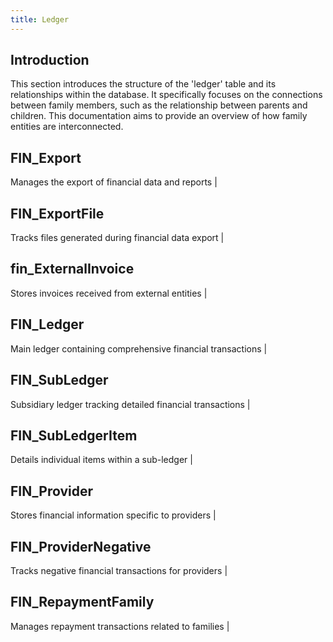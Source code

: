 ```yaml
---
title: Ledger
---
```


## Introduction
This section introduces the structure of the 'ledger' table and its relationships within the database. It specifically focuses on the connections between family members, such as the relationship between parents and children. This documentation aims to provide an overview of how family entities are interconnected.

## FIN_Export           
Manages the export of financial data and reports            |

## FIN_ExportFile       
Tracks files generated during financial data export         |

## fin_ExternalInvoice  
Stores invoices received from external entities             |

## FIN_Ledger           
Main ledger containing comprehensive financial transactions |

## FIN_SubLedger        
Subsidiary ledger tracking detailed financial transactions  |

## FIN_SubLedgerItem    
Details individual items within a sub-ledger                |

## FIN_Provider         
Stores financial information specific to providers          |

## FIN_ProviderNegative 
Tracks negative financial transactions for providers        |

## FIN_RepaymentFamily  
Manages repayment transactions related to families          |
